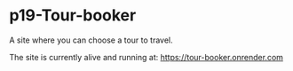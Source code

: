 # p19-Tour-booker
A site where you can choose a tour to travel.

The site is currently alive and running at:
https://tour-booker.onrender.com
